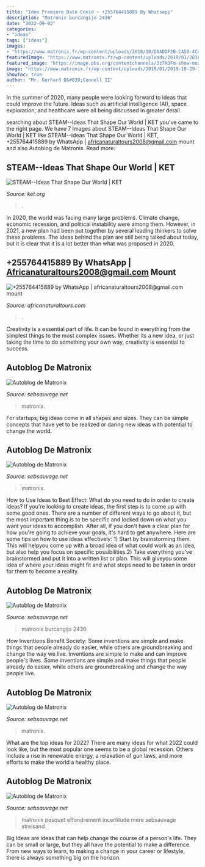 ```yaml
---
title: "Idee Premiere Date Covid ~ +255764415889 By Whatsapp"
description: "Matronix burcangijo 2436"
date: "2022-09-02"
categories:
- "ideas"
tags: ["ideas"]
images:
- "https://www.matronix.fr/wp-content/uploads/2018/10/DAADDF2B-CA50-4C4F-94B7-4C931C92BA50-576x1024.jpeg"
featuredImage: "https://www.matronix.fr/wp-content/uploads/2019/01/2018-10-29-19-31-15-49.png"
featured_image: "https://image.pbs.org/contentchannels/3z7H3Fm-show-mezzanine16x9-KAYcbTs.jpg"
image: "https://www.matronix.fr/wp-content/uploads/2019/01/2018-10-29-19-31-15-49.png"
ShowToc: true
author: "Mr. Gerhard O&#039;Connell II"
---
```



In the summer of 2020, many people were looking forward to ideas that could improve the future. Ideas such as artificial intelligence (AI), space exploration, and healthcare were all being discussed in greater detail. 

	

		
searching about STEAM--Ideas That Shape Our World | KET you've came to the right page. We have 7 Images about STEAM--Ideas That Shape Our World | KET like STEAM--Ideas That Shape Our World | KET, +255764415889 by WhatsApp | africanaturaltours2008@gmail.com mount and also Autoblog de Matronix. Read more:
		
    
## STEAM--Ideas That Shape Our World | KET

<img loading=lazy src="https://image.pbs.org/contentchannels/3z7H3Fm-show-mezzanine16x9-KAYcbTs.jpg" onerror="this.onerror=null;this.src='https://tse3.mm.bing.net/th?id=OIP.F13yQxjsQ2xR_NYisT96zwHaLH&amp;pid=15.1';" alt="STEAM--Ideas That Shape Our World | KET">

_Source: ket.org_

>. 

	

In 2020, the world was facing many large problems. Climate change, economic recession, and political instability were among them. However, in 2021, a new plan had been put together by several leading thinkers to solve these problems. The ideas behind the plan are still being talked about today, but it is clear that it is a lot better than what was proposed in 2020.

    
## +255764415889 By WhatsApp | Africanaturaltours2008@gmail.com Mount

<img loading=lazy src="http://www.africanaturaltours.com/images/znz4.jpg" onerror="this.onerror=null;this.src='https://tse1.mm.bing.net/th?id=OIP.5I6DnonBgz2LBZc9NVWBmQHaD9&amp;pid=15.1';" alt="+255764415889 by WhatsApp | africanaturaltours2008@gmail.com mount">

_Source: africanaturaltours.com_

>. 

	

Creativity is a essential part of life. It can be found in everything from the simplest things to the most complex issues. Whether its a new idea, or just taking the time to do something your own way, creativity is essential to success.

    
## Autoblog De Matronix

<img loading=lazy src="https://www.matronix.fr/wp-content/uploads/2021/04/image-2-600x432@2x.png" onerror="this.onerror=null;this.src='https://tse2.mm.bing.net/th?id=OIP.O0JXWpRumSIFw9EUqawo-wHaFV&amp;pid=15.1';" alt="Autoblog de Matronix">

_Source: sebsauvage.net_

>matronix. 

	

For startups, big ideas come in all shapes and sizes. They can be simple concepts that have yet to be realized or daring new ideas with potential to change the world.

    
## Autoblog De Matronix

<img loading=lazy src="https://www.matronix.fr/wp-content/uploads/2019/02/Vb79maEaRuy0ZvwzoJjsA-1024x768@2x.jpg" onerror="this.onerror=null;this.src='https://tse1.mm.bing.net/th?id=OIP.YWmePUr7eNU8fkL9sGgp-wHaFj&amp;pid=15.1';" alt="Autoblog de Matronix">

_Source: sebsauvage.net_

>matronix. 

	

How to Use Ideas to Best Effect: What do you need to do in order to create ideas?
If you're looking to create ideas, the first step is to come up with some good ones. There are a number of different ways to go about it, but the most important thing is to be specific and locked down on what you want your ideas to accomplish. After all, if you don't have a clear plan for how you're going to achieve your goals, it's hard to get anywhere. Here are some tips on how to use ideas effectively: 1) Start by brainstorming them. This will helpyou come up with a broad idea of what could work as an idea, but also help you focus on specific possibilities.2) Take everything you've brainstormed and put it into a written list or plan. This will giveyou some idea of where your ideas might fit and what steps need to be taken in order for them to become a reality.

    
## Autoblog De Matronix

<img loading=lazy src="https://www.matronix.fr/wp-content/uploads/2018/11/fullsizeoutput_1f15-277x600.jpeg" onerror="this.onerror=null;this.src='https://tse1.mm.bing.net/th?id=OIP.RkUtJIsckOg4mHOZonyN1QAAAA&amp;pid=15.1';" alt="Autoblog de Matronix">

_Source: sebsauvage.net_

>matronix burcangijo 2436. 

	

How Inventions Benefit Society: Some inventions are simple and make things that people already do easier, while others are groundbreaking and change the way we live.
Inventions are simple to make and can improve people's lives. Some inventions are simple and make things that people already do easier, while others are groundbreaking and change the way people live.

    
## Autoblog De Matronix

<img loading=lazy src="https://www.matronix.fr/wp-content/uploads/2019/01/2018-10-29-19-31-15-49.png" onerror="this.onerror=null;this.src='https://tse4.mm.bing.net/th?id=OIP.jxC4aYYJpVlKc5DB0YdP8AHaEK&amp;pid=15.1';" alt="Autoblog de Matronix">

_Source: sebsauvage.net_

>matronix. 

	

What are the top ideas for 2022?
There are many ideas for what 2022 could look like, but the most popular one seems to be a global recession. Others include a rise in renewable energy, a relaxation of gun laws, and more efforts to make the world a healthy place.

    
## Autoblog De Matronix

<img loading=lazy src="https://www.matronix.fr/wp-content/uploads/2018/10/DAADDF2B-CA50-4C4F-94B7-4C931C92BA50-576x1024.jpeg" onerror="this.onerror=null;this.src='https://tse4.mm.bing.net/th?id=OIP.SCwrxXLHomx2G_acNojRFgHaNK&amp;pid=15.1';" alt="Autoblog de Matronix">

_Source: sebsauvage.net_

>matronix pesquet effondrement incertitude mère sebsauvage streisand. 

	

Big Ideas are ideas that can help change the course of a person's life. They can be small or large, but they all have the potential to make a difference. From new ways to learn, to making a change in your career or lifestyle, there is always something big on the horizon.

